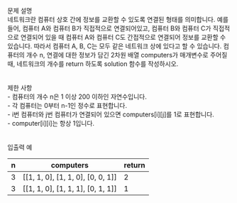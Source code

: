 <div class='title'>문제 설명</div>
<div class='textBox'>네트워크란 컴퓨터 상호 간에 정보를 교환할 수 있도록 연결된 형태를 의미합니다. 예를 들어, 컴퓨터 A와 컴퓨터 B가 직접적으로 연결되어있고, 컴퓨터 B와 컴퓨터 C가 직접적으로 연결되어 있을 때 컴퓨터 A와 컴퓨터 C도 간접적으로 연결되어 정보를 교환할 수 있습니다. 따라서 컴퓨터 A, B, C는 모두 같은 네트워크 상에 있다고 할 수 있습니다.
컴퓨터의 개수 n, 연결에 대한 정보가 담긴 2차원 배열 computers가 매개변수로 주어질 때, 네트워크의 개수를 return 하도록 solution 함수를 작성하시오.
</div>
</br>
<div class='line'></div>
</br>
<div class='title'>제한 사항</div>
<div class='restriction'>- 컴퓨터의 개수 n은 1 이상 200 이하인 자연수입니다.</div>
<div class='restriction'>- 각 컴퓨터는 0부터 n-1인 정수로 표현합니다.</div>
<div class='restriction'>- i번 컴퓨터와 j번 컴퓨터가 연결되어 있으면 computers[i][j]를 1로 표현합니다.</div>
<div class='restriction'>- computer[i][i]는 항상 1입니다.</div>
</br>
<div class='line'></div>
</br>
<div class='title'>입출력 예</div>
<table>
<thead>
<tr>
<th>n</th>
<th>computers</th>
<th>return</th>
</tr>
</thead>
<tbody>
<tr>
<td>3</td>
<td>[[1, 1, 0], [1, 1, 0], [0, 0, 1]]</td>
<td>2</td>
</tr>
<tr>
<td>3</td>
<td>[[1, 1, 0], [1, 1, 1], [0, 1, 1]]</td>
<td>1</td>
</tr>
</tr>
</tbody>
</table>
</br>
